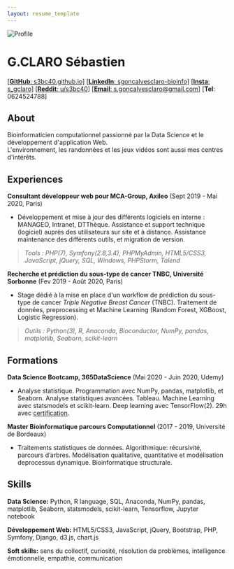 ```yaml
---
layout: resume_template
---
```


![Profile](../assets/images/img_avatar3.png)

G.CLARO Sébastien
=================

[[**GitHub**: s3bc40.github.io]](https://s3bc40.github.io/)
[[**LinkedIn**: sgoncalvesclaro-bioinfo]](https://www.linkedin.com/in/sgoncalvesclaro-bioinfo/)
[[**Insta**: s_gclaro]](https://www.instagram.com/s_gclaro/)
[[**Reddit**: u/s3bc40]](https://www.reddit.com/user/s3bc40)
[[**Email**: s.goncalvesclaro@gmail.com]](s.goncalvesclaro@gmail.com)
[**Tel**: 0624524788]

About
--------

Bioinformaticien computationnel passionné par la Data Science et le développement d'application Web.  
L'environnement, les randonnées et les jeux vidéos sont aussi mes centres d'intérêts.

Experiences
----------

**Consultant développeur web pour MCA-Group, Axileo** (Sept 2019 - Mai 2020, Paris)

+ Développement et mise à jour des différents logiciels en interne : MANAGEO, Intranet, DTThèque. Assistance et support technique (logiciel) auprès des utilisateurs sur site et à distance. Assistance maintenance des différents outils, et migration de version.

>*Tools : PHP(7), Symfony(2.8,3.4), PHPMyAdmin, HTML5/CSS3, JavaScript, jQuery, SQL, Windows, PHPStorm, Talend*

**Recherche et prédiction du sous-type de cancer TNBC, Université Sorbonne** (Fev 2019 - Août 2020, Paris)

+ Stage dédié à la mise en place d'un workflow de prédiction du sous-type de cancer *Triple Negative Breast Cancer* (TNBC). Traitement de données, preprocessing et Machine Learning (Random Forest, XGBoost, Logistic Regression).

>*Outils : Python(3), R, Anaconda, Bioconductor, NumPy, pandas, matplotlib, Seaborn, scikit-learn*

Formations
---------

**Data Science Bootcamp, 365DataScience** (Mai 2020 - Juin 2020, Udemy)

+ Analyse statistique. Programmation avec NumPy, pandas, matplotlib, et Seaborn. Analyse statistiques avancées. Tableau. Machine Learning avec statsmodels et scikit-learn. Deep learning avec TensorFlow(2). 29h avec [certification](../assets/pdf/certif_DS.pdf).

**Master Bioinformatique parcours Computationnel** (2017 - 2019, Université de Bordeaux)

+ Traitements statistiques de données. Algorithmique: récursivité, parcours d’arbres. Modélisation qualitative, quantitative et modélisation deprocessus dynamique. Bioinformatique structurale.

Skills
---------

**Data Science:** Python, R language, SQL, Anaconda, NumPy, pandas, matplotlib, Seaborn, statsmodels, scikit-learn, Tensorflow, Jupyter notebook

**Développement Web:** HTML5/CSS3, JavaScript, jQuery, Bootstrap, PHP, Symfony, Django, d3.js, chart.js

**Soft skills:** sens du collectif, curiosité, résolution de problèmes, intelligence émotionnelle, empathie, communication
